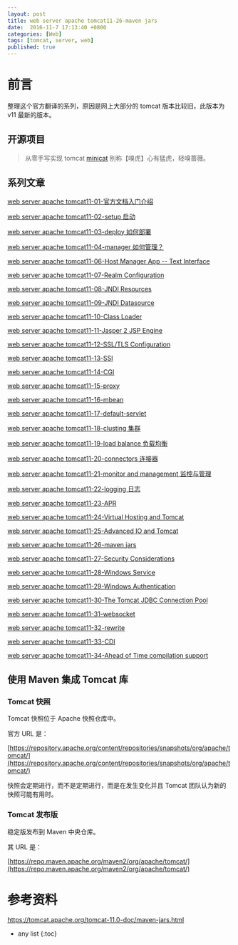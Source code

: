 ```yaml
---
layout: post
title: web server apache tomcat11-26-maven jars
date:  2016-11-7 17:13:40 +0800
categories: [Web]
tags: [tomcat, server, web]
published: true
---
```


# 前言

整理这个官方翻译的系列，原因是网上大部分的 tomcat 版本比较旧，此版本为 v11 最新的版本。

## 开源项目

> 从零手写实现 tomcat [minicat](https://github.com/houbb/minicat) 别称【嗅虎】心有猛虎，轻嗅蔷薇。

## 系列文章

[web server apache tomcat11-01-官方文档入门介绍](https://houbb.github.io/2016/11/07/web-server-tomcat11-doc-01-intro)

[web server apache tomcat11-02-setup 启动](https://houbb.github.io/2016/11/07/web-server-tomcat11-doc-02-setup)

[web server apache tomcat11-03-deploy 如何部署](https://houbb.github.io/2016/11/07/web-server-tomcat11-doc-03-deploy)

[web server apache tomcat11-04-manager 如何管理？](https://houbb.github.io/2016/11/07/web-server-tomcat11-doc-04-manager)

[web server apache tomcat11-06-Host Manager App -- Text Interface](https://houbb.github.io/2016/11/07/web-server-tomcat11-doc-06-host-manager)

[web server apache tomcat11-07-Realm Configuration](https://houbb.github.io/2016/11/07/web-server-tomcat11-doc-07-relam)

[web server apache tomcat11-08-JNDI Resources](https://houbb.github.io/2016/11/07/web-server-tomcat11-doc-08-jndi)

[web server apache tomcat11-09-JNDI Datasource](https://houbb.github.io/2016/11/07/web-server-tomcat11-doc-09-jdbc-datasource)

[web server apache tomcat11-10-Class Loader](https://houbb.github.io/2016/11/07/web-server-tomcat11-doc-10-classloader-howto)

[web server apache tomcat11-11-Jasper 2 JSP Engine](https://houbb.github.io/2016/11/07/web-server-tomcat11-doc-11-jsps)

[web server apache tomcat11-12-SSL/TLS Configuration](https://houbb.github.io/2016/11/07/web-server-tomcat11-doc-12-ssl)

[web server apache tomcat11-13-SSI](https://houbb.github.io/2016/11/07/web-server-tomcat11-doc-13-ssi)

[web server apache tomcat11-14-CGI](https://houbb.github.io/2016/11/07/web-server-tomcat11-doc-14-cgi)

[web server apache tomcat11-15-proxy](https://houbb.github.io/2016/11/07/web-server-tomcat11-doc-15-proxy)

[web server apache tomcat11-16-mbean](https://houbb.github.io/2016/11/07/web-server-tomcat11-doc-16-mbean)

[web server apache tomcat11-17-default-servlet](https://houbb.github.io/2016/11/07/web-server-tomcat11-doc-17-default-servlet)

[web server apache tomcat11-18-clusting 集群](https://houbb.github.io/2016/11/07/web-server-tomcat11-doc-18-clusting)

[web server apache tomcat11-19-load balance 负载均衡](https://houbb.github.io/2016/11/07/web-server-tomcat11-doc-19-load-balance)

[web server apache tomcat11-20-connectors 连接器](https://houbb.github.io/2016/11/07/web-server-tomcat11-doc-20-connectors)

[web server apache tomcat11-21-monitor and management 监控与管理](https://houbb.github.io/2016/11/07/web-server-tomcat11-doc-21-monitor)

[web server apache tomcat11-22-logging 日志](https://houbb.github.io/2016/11/07/web-server-tomcat11-doc-22-logging)

[web server apache tomcat11-23-APR](https://houbb.github.io/2016/11/07/web-server-tomcat11-doc-23-apr)

[web server apache tomcat11-24-Virtual Hosting and Tomcat](https://houbb.github.io/2016/11/07/web-server-tomcat11-doc-24-virtual-host)

[web server apache tomcat11-25-Advanced IO and Tomcat](https://houbb.github.io/2016/11/07/web-server-tomcat11-doc-25-aio)

[web server apache tomcat11-26-maven jars](https://houbb.github.io/2016/11/07/web-server-tomcat11-doc-26-maven-jars)

[web server apache tomcat11-27-Security Considerations](https://houbb.github.io/2016/11/07/web-server-tomcat11-doc-27-security)

[web server apache tomcat11-28-Windows Service](https://houbb.github.io/2016/11/07/web-server-tomcat11-doc-28-windows-service)

[web server apache tomcat11-29-Windows Authentication](https://houbb.github.io/2016/11/07/web-server-tomcat11-doc-29-windows-auth)

[web server apache tomcat11-30-The Tomcat JDBC Connection Pool](https://houbb.github.io/2016/11/07/web-server-tomcat11-doc-30-tomcat-jdbc-pool)

[web server apache tomcat11-31-websocket](https://houbb.github.io/2016/11/07/web-server-tomcat11-doc-31-websocket)

[web server apache tomcat11-32-rewrite](https://houbb.github.io/2016/11/07/web-server-tomcat11-doc-32-rewrite)

[web server apache tomcat11-33-CDI](https://houbb.github.io/2016/11/07/web-server-tomcat11-doc-33-cdi)

[web server apache tomcat11-34-Ahead of Time compilation support](https://houbb.github.io/2016/11/07/web-server-tomcat11-doc-34-aot)



## 使用 Maven 集成 Tomcat 库

### Tomcat 快照

Tomcat 快照位于 Apache 快照仓库中。

官方 URL 是：

[https://repository.apache.org/content/repositories/snapshots/org/apache/tomcat/](https://repository.apache.org/content/repositories/snapshots/org/apache/tomcat/)

快照会定期进行，而不是定期进行，而是在发生变化并且 Tomcat 团队认为新的快照可能有用时。

### Tomcat 发布版

稳定版发布到 Maven 中央仓库。

其 URL 是：

[https://repo.maven.apache.org/maven2/org/apache/tomcat/](https://repo.maven.apache.org/maven2/org/apache/tomcat/)

# 参考资料

https://tomcat.apache.org/tomcat-11.0-doc/maven-jars.html

* any list
{:toc}